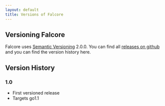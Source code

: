 ```yaml
---
layout: default
title: Versions of Falcore
---
```


## Versioning Falcore

Falcore uses [Semantic Versioning](http://semver.org/) 2.0.0.  You can find all [releases on github](https://github.com/fitstar/falcore/releases) and you can find the version history here.

## Version History

### 1.0

* First versioned release
* Targets go1.1

